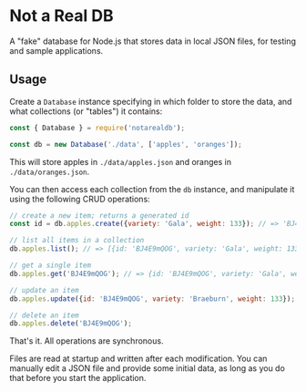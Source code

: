 # Not a Real DB

A "fake" database for Node.js that stores data in local JSON files, for testing and sample applications.

## Usage

Create a `Database` instance specifying in which folder to store the data, and what collections (or "tables") it contains:

```js
const { Database } = require('notarealdb');

const db = new Database('./data', ['apples', 'oranges']);
```

This will store apples in `./data/apples.json` and oranges in `./data/oranges.json`.

You can then access each collection from the `db` instance, and manipulate it using the following CRUD operations:

```js
// create a new item; returns a generated id
const id = db.apples.create({variety: 'Gala', weight: 133}); // => 'BJ4E9mQOG'

// list all items in a collection
db.apples.list(); // => [{id: 'BJ4E9mQOG', variety: 'Gala', weight: 133}]

// get a single item
db.apples.get('BJ4E9mQOG'); // => {id: 'BJ4E9mQOG', variety: 'Gala', weight: 133}

// update an item
db.apples.update({id: 'BJ4E9mQOG', variety: 'Braeburn', weight: 133});

// delete an item
db.apples.delete('BJ4E9mQOG');
```

That's it. All operations are synchronous.

Files are read at startup and written after each modification. You can manually edit a JSON file and provide some initial data, as long as you do that before you start the application.
